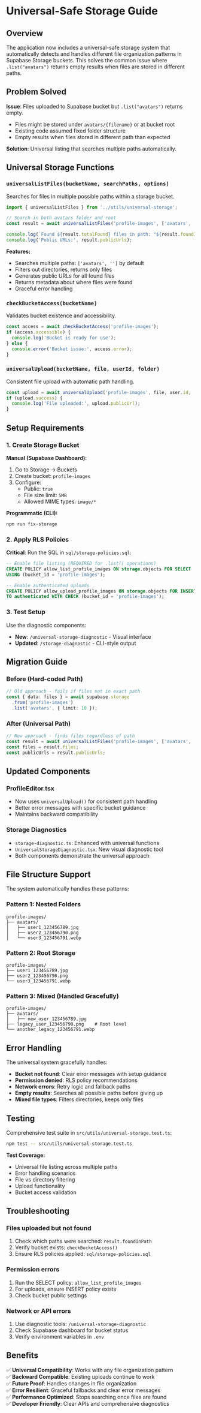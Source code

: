 # Universal-Safe Storage Guide

## Overview

The application now includes a universal-safe storage system that automatically detects and handles different file organization patterns in Supabase Storage buckets. This solves the common issue where `.list("avatars")` returns empty results when files are stored in different paths.

## Problem Solved

**Issue**: Files uploaded to Supabase bucket but `.list("avatars")` returns empty.
- Files might be stored under `avatars/{filename}` or at bucket root  
- Existing code assumed fixed folder structure
- Empty results when files stored in different path than expected

**Solution**: Universal listing that searches multiple paths automatically.

## Universal Storage Functions

### `universalListFiles(bucketName, searchPaths, options)`

Searches for files in multiple possible paths within a storage bucket.

```typescript
import { universalListFiles } from '../utils/universal-storage';

// Search in both avatars folder and root
const result = await universalListFiles('profile-images', ['avatars', ''], { limit: 20 });

console.log(`Found ${result.totalFound} files in path: "${result.foundInPath}"`);
console.log('Public URLs:', result.publicUrls);
```

**Features:**
- Searches multiple paths: `['avatars', '']` by default
- Filters out directories, returns only files
- Generates public URLs for all found files
- Returns metadata about where files were found
- Graceful error handling

### `checkBucketAccess(bucketName)`

Validates bucket existence and accessibility.

```typescript
const access = await checkBucketAccess('profile-images');
if (access.accessible) {
  console.log('Bucket is ready for use');
} else {
  console.error('Bucket issue:', access.error);
}
```

### `universalUpload(bucketName, file, userId, folder)`

Consistent file upload with automatic path handling.

```typescript
const upload = await universalUpload('profile-images', file, user.id, 'avatars');
if (upload.success) {
  console.log('File uploaded:', upload.publicUrl);
}
```

## Setup Requirements

### 1. Create Storage Bucket

**Manual (Supabase Dashboard):**
1. Go to Storage → Buckets
2. Create bucket: `profile-images`
3. Configure:
   - Public: `true`
   - File size limit: `5MB`
   - Allowed MIME types: `image/*`

**Programmatic (CLI):**
```bash
npm run fix-storage
```

### 2. Apply RLS Policies

**Critical**: Run the SQL in `sql/storage-policies.sql`:

```sql
-- Enable file listing (REQUIRED for .list() operations)
CREATE POLICY allow_list_profile_images ON storage.objects FOR SELECT 
USING (bucket_id = 'profile-images');

-- Enable authenticated uploads  
CREATE POLICY allow_upload_profile_images ON storage.objects FOR INSERT
TO authenticated WITH CHECK (bucket_id = 'profile-images');
```

### 3. Test Setup

Use the diagnostic components:
- **New**: `/universal-storage-diagnostic` - Visual interface
- **Updated**: `/storage-diagnostic` - CLI-style output

## Migration Guide

### Before (Hard-coded Path)
```typescript
// Old approach - fails if files not in exact path
const { data: files } = await supabase.storage
  .from('profile-images')
  .list('avatars', { limit: 10 });
```

### After (Universal Path)
```typescript
// New approach - finds files regardless of path
const result = await universalListFiles('profile-images', ['avatars', ''], { limit: 10 });
const files = result.files;
const publicUrls = result.publicUrls;
```

## Updated Components

### ProfileEditor.tsx
- Now uses `universalUpload()` for consistent path handling
- Better error messages with specific bucket guidance
- Maintains backward compatibility

### Storage Diagnostics
- `storage-diagnostic.ts`: Enhanced with universal functions
- `UniversalStorageDiagnostic.tsx`: New visual diagnostic tool
- Both components demonstrate the universal approach

## File Structure Support

The system automatically handles these patterns:

### Pattern 1: Nested Folders
```
profile-images/
├── avatars/
│   ├── user1_123456789.jpg
│   ├── user2_123456790.png
│   └── user3_123456791.webp
```

### Pattern 2: Root Storage  
```
profile-images/
├── user1_123456789.jpg
├── user2_123456790.png
└── user3_123456791.webp
```

### Pattern 3: Mixed (Handled Gracefully)
```
profile-images/
├── avatars/
│   ├── new_user_123456789.jpg
├── legacy_user_123456790.png    # Root level
└── another_legacy_123456791.webp
```

## Error Handling

The universal system gracefully handles:

- **Bucket not found**: Clear error messages with setup guidance
- **Permission denied**: RLS policy recommendations  
- **Network errors**: Retry logic and fallback paths
- **Empty results**: Searches all possible paths before giving up
- **Mixed file types**: Filters directories, keeps only files

## Testing

Comprehensive test suite in `src/utils/universal-storage.test.ts`:

```bash
npm test -- src/utils/universal-storage.test.ts
```

**Test Coverage:**
- Universal file listing across multiple paths
- Error handling scenarios
- File vs directory filtering
- Upload functionality
- Bucket access validation

## Troubleshooting

### Files uploaded but not found
1. Check which paths were searched: `result.foundInPath`
2. Verify bucket exists: `checkBucketAccess()`  
3. Ensure RLS policies applied: `sql/storage-policies.sql`

### Permission errors
1. Run the SELECT policy: `allow_list_profile_images`
2. For uploads, ensure INSERT policy exists
3. Check bucket public settings

### Network or API errors
1. Use diagnostic tools: `/universal-storage-diagnostic`
2. Check Supabase dashboard for bucket status
3. Verify environment variables in `.env`

## Benefits

✅ **Universal Compatibility**: Works with any file organization pattern  
✅ **Backward Compatible**: Existing uploads continue to work  
✅ **Future Proof**: Handles changes in file organization  
✅ **Error Resilient**: Graceful fallbacks and clear error messages  
✅ **Performance Optimized**: Stops searching once files are found  
✅ **Developer Friendly**: Clear APIs and comprehensive diagnostics